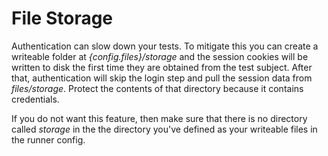 # File Storage

Authentication can slow down your tests. To mitigate this you can create a writeable folder at _{config.files}/storage_ and the session cookies will be written to disk the first time they are obtained from the test subject. After that, authentication will skip the login step and pull the session data from _files/storage_. Protect the contents of that directory because it contains credentials.

If you do not want this feature, then make sure that there is no directory called _storage_ in the the directory you've defined as your writeable files in the runner config.

